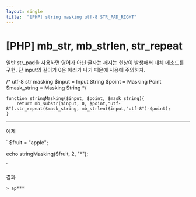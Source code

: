 ```yaml
---
layout: single
title:  "[PHP] string masking utf-8 STR_PAD_RIGHT"
---
```



# [PHP] mb_str, mb_strlen, str_repeat


일반 str_pad을 사용하면 영어가 아닌 글자는 깨지는 현상이 발생해서 대체 메소드를 구현. 단 input의 길이가 0은 에러가 나기 때문에 사용에 주의하자.

/* 
utf-8 str masking
$input = Input String
$point = Masking Point
$mask_string = Masking String 
*/

```
function stringMasking($input, $point, $mask_string){	
	return mb_substr($input, 0, $point,"utf-8").str_repeat($mask_string, mb_strlen($input,"utf-8")-$point);
}
```

---

예제

`
$fruit = "apple";

echo stringMasking($fruit, 2, "*");

`

결과

`> ap*** `
